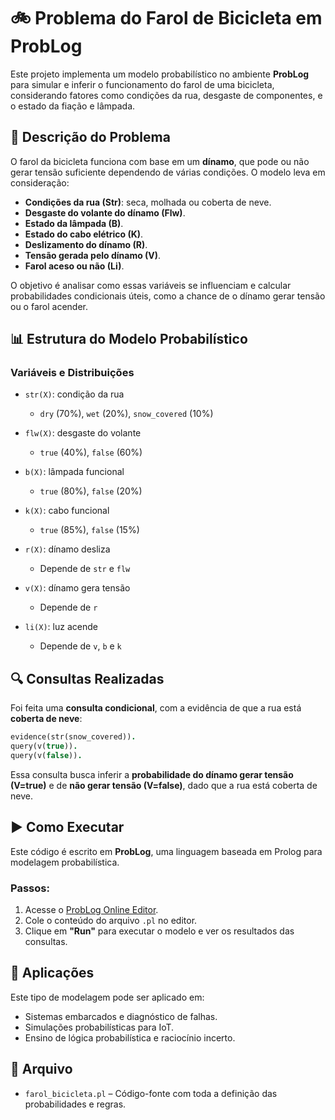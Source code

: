 
# 🚲 Problema do Farol de Bicicleta em ProbLog

Este projeto implementa um modelo probabilístico no ambiente **ProbLog** para simular e inferir o funcionamento do farol de uma bicicleta, considerando fatores como condições da rua, desgaste de componentes, e o estado da fiação e lâmpada.

## 📄 Descrição do Problema

O farol da bicicleta funciona com base em um **dínamo**, que pode ou não gerar tensão suficiente dependendo de várias condições. O modelo leva em consideração:

- **Condições da rua (Str)**: seca, molhada ou coberta de neve.
- **Desgaste do volante do dínamo (Flw)**.
- **Estado da lâmpada (B)**.
- **Estado do cabo elétrico (K)**.
- **Deslizamento do dínamo (R)**.
- **Tensão gerada pelo dínamo (V)**.
- **Farol aceso ou não (Li)**.

O objetivo é analisar como essas variáveis se influenciam e calcular probabilidades condicionais úteis, como a chance de o dínamo gerar tensão ou o farol acender.

## 📊 Estrutura do Modelo Probabilístico

### Variáveis e Distribuições

- `str(X)`: condição da rua  
  - `dry` (70%), `wet` (20%), `snow_covered` (10%)

- `flw(X)`: desgaste do volante  
  - `true` (40%), `false` (60%)

- `b(X)`: lâmpada funcional  
  - `true` (80%), `false` (20%)

- `k(X)`: cabo funcional  
  - `true` (85%), `false` (15%)

- `r(X)`: dínamo desliza  
  - Depende de `str` e `flw`

- `v(X)`: dínamo gera tensão  
  - Depende de `r`

- `li(X)`: luz acende  
  - Depende de `v`, `b` e `k`

## 🔍 Consultas Realizadas

Foi feita uma **consulta condicional**, com a evidência de que a rua está **coberta de neve**:

```prolog
evidence(str(snow_covered)).
query(v(true)).
query(v(false)).
```

Essa consulta busca inferir a **probabilidade do dínamo gerar tensão (V=true)** e de **não gerar tensão (V=false)**, dado que a rua está coberta de neve.

## ▶️ Como Executar

Este código é escrito em **ProbLog**, uma linguagem baseada em Prolog para modelagem probabilística.

### Passos:

1. Acesse o [ProbLog Online Editor](https://dtai.cs.kuleuven.be/problog/editor/).
2. Cole o conteúdo do arquivo `.pl` no editor.
3. Clique em **"Run"** para executar o modelo e ver os resultados das consultas.

## 📌 Aplicações

Este tipo de modelagem pode ser aplicado em:

- Sistemas embarcados e diagnóstico de falhas.
- Simulações probabilísticas para IoT.
- Ensino de lógica probabilística e raciocínio incerto.

## 📁 Arquivo

- `farol_bicicleta.pl` – Código-fonte com toda a definição das probabilidades e regras.
